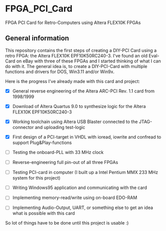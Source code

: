 # FPGA_PCI_Card
FPGA PCI Card for Retro-Computers using Altera FLEX10K FPGAs

## General information

This repository contains the first steps of creating a DIY-PCI Card using a retro FPGA: the Altera FLEX10K EPF10K50RC240-3. I've found an old Eval-Card on eBay with three of these FPGAs and I started thinking of what I can do with it. The general idea is, to create a DIY-PCI-Card with multiple functions and drivers for DOS, Win3.11 and/or Win9x.

Here is the progress I've already made with this card and project:
- [x] General reverse engineering of the Altera ARC-PCI Rev. 1.1 card from 1998/1999
- [x] Download of Altera Quartus 9.0 to synthesize logic for the Altera FLEX10K EPF10K50RC240-3
- [x] Working toolchain using Altera USB Blaster connected to the JTAG-connector and uploading test-logic
- [x] First design of a PCI-target in VHDL with ioread, iowrite and confread to support Plug&Play-functions
- [ ] Testing the onboard-PLL with 33 MHz clock
- [ ] Reverse-engineering full pin-out of all three FPGAs
- [ ] Testing PCI-card in computer (I built up a Intel Pentium MMX 233 MHz system for this project)
- [ ] Writing Windows95 application and communicating with the card
- [ ] Implementing memory-read/write using on-board EDO-RAM
- [ ] Implementing Audio-Output, UART, or something else to get an idea what is possible with this card


So lot of things have to be done until this project is usable :)